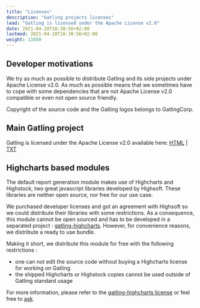 ```yaml
---
title: "Licenses"
description: "Gatling projects licenses"
lead: "Gatling is licensed under the Apache License v2.0"
date: 2021-04-20T18:30:56+02:00
lastmod: 2021-04-20T18:30:56+02:00
weight: 11050
---
```


## Developer motivations

We try as much as possible to distribute Gatling and its side projects under Apache License v2.0.
As much as possible means that we sometimes have to cope with some dependencies that are not Apache License v2.0 compatible or even not open source friendly.

Copyright of the source code and the Gatling logos belongs to GatlingCorp.

## Main Gatling project

Gatling is licensed under the Apache License v2.0 available here: [HTML](http://www.apache.org/licenses/LICENSE-2.0.html) | [TXT](http://www.apache.org/licenses/LICENSE-2.0.txt)

## Highcharts based modules

The default report generation module makes use of Highcharts and Highstock, two great javascript libraries developed by Highsoft.
These libraries are neither open source, nor free for our use case.

We purchased developer licenses and got an agreement with Highsoft so we could distribute their libraries with some restrictions.
As a consequence, this module cannot be open sourced and has to be developed in a separated project : [gatling-highcharts](https://github.com/gatling/gatling-highcharts).
However, for convenience reasons, we distribute a ready to use bundle.

Making it short, we distribute this module for free with the following restrictions :

* one can not edit the source code without buying a Highcharts license for working on Gatling
* the shipped Highcharts or Highstock copies cannot be used outside of Gatling standard usage

For more information, please refer to the [gatling-highcharts license](https://github.com/gatling/gatling-highcharts/blob/master/LICENSE) or feel free to [ask](https://groups.google.com/forum/#!forum/gatling).
